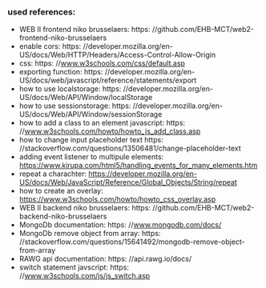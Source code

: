 ### used references:
- WEB II frontend niko brusselaers: https: //github.com/EHB-MCT/web2-frontend-niko-brusselaers
- enable cors: https: //developer.mozilla.org/en-US/docs/Web/HTTP/Headers/Access-Control-Allow-Origin
- css: https: //www.w3schools.com/css/default.asp
- exporting function: https: //developer.mozilla.org/en-US/docs/web/javascript/reference/statements/export
- how to use localstorage: https: //developer.mozilla.org/en-US/docs/Web/API/Window/localStorage
- how to use sessionstorage: https: //developer.mozilla.org/en-US/docs/Web/API/Window/sessionStorage
- how to add a class to an element javascript: https: //www.w3schools.com/howto/howto_js_add_class.asp
- how to change input placeholder text https: //stackoverflow.com/questions/13506481/change-placeholder-text
- adding event listener to multipule elements: https://www.kirupa.com/html5/handling_events_for_many_elements.htm
- repeat a charachter: https://developer.mozilla.org/en-US/docs/Web/JavaScript/Reference/Global_Objects/String/repeat
- how to create an overlay: https://www.w3schools.com/howto/howto_css_overlay.asp
- WEB II backend niko brusselaers: https: //github.com/EHB-MCT/web2-backend-niko-brusselaers
- MongoDb documentation: https: //www.mongodb.com/docs/
- MongoDb remove object from array: https: //stackoverflow.com/questions/15641492/mongodb-remove-object-from-array
- RAWG api documentation: https: //api.rawg.io/docs/
- switch statement javscript: https: //www.w3schools.com/js/js_switch.asp
